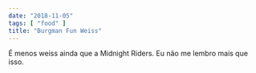```yaml
---
date: "2018-11-05"
tags: [ "food" ]
title: "Burgman Fun Weiss"
---
```

É menos weiss ainda que a Midnight Riders. Eu não me lembro mais que isso.
